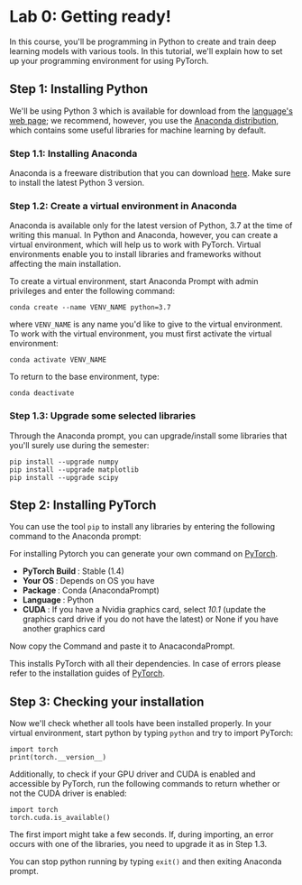 # Lab 0: Getting ready!

In this course, you'll be programming in Python to create and train deep learning models with various tools. In this tutorial, we'll explain how to set up your programming environment for using PyTorch.

## Step 1: Installing Python
We'll be using Python 3 which is available for download from the [language's web page](https://www.python.org/downloads/); we recommend, however, you use the [Anaconda distribution](https://www.anaconda.com/), which contains some useful libraries for machine learning by default.

### Step 1.1: Installing Anaconda
Anaconda is a freeware distribution that you can download [here](https://www.anaconda.com/distribution/). Make sure to install the latest Python 3 version.

### Step 1.2: Create a virtual environment in Anaconda
Anaconda is available only for the latest version of Python, 3.7 at the time of writing this manual. In Python and Anaconda, however, you can create a virtual environment, which will help us to work with PyTorch. Virtual environments enable you to install libraries and frameworks without affecting the main installation.

To create a virtual environment, start Anaconda Prompt with admin privileges and enter the following command:

```conda create --name VENV_NAME python=3.7```

where `VENV_NAME` is any name you'd like to give to the virtual environment. To work with the virtual environment, you must first activate the virtual environment:

```conda activate VENV_NAME```

To return to the base environment, type:

```conda deactivate```

### Step 1.3: Upgrade some selected libraries
Through the Anaconda prompt, you can upgrade/install some libraries that you'll surely use during the semester:

```
pip install --upgrade numpy
pip install --upgrade matplotlib
pip install --upgrade scipy
```

## Step 2: Installing PyTorch
You can use the tool `pip` to install any libraries by entering the following command to the Anaconda prompt:

For installing Pytorch you can generate your own command on [PyTorch](https://pytorch.org/). 
- <b> PyTorch Build </b> : Stable (1.4)
- <b> Your OS </b>: Depends on OS you have
- <b> Package </b>: Conda (AnacondaPrompt)
- <b> Language </b>: Python
- <b> CUDA </b>: If you have a Nvidia graphics card, select <i>10.1</i> (update the graphics card drive if you do not have the latest) or None if you have another graphics card

Now copy the Command and paste it to AnacacondaPrompt.

This installs PyTorch with all their dependencies. In case of errors please refer to the installation guides of [PyTorch](https://pytorch.org/).

## Step 3: Checking your installation
Now we'll check whether all tools have been installed properly. In your virtual environment, start python by typing `python` and try to import PyTorch:

```
import torch
print(torch.__version__)
```

Additionally, to check if your GPU driver and CUDA is enabled and accessible by PyTorch, run the following commands to return whether or not the CUDA driver is enabled:

```
import torch
torch.cuda.is_available()
```

The first import might take a few seconds. If, during importing, an error occurs with one of the libraries, you need to upgrade it as in Step 1.3.

You can stop python running by typing `exit()` and then exiting Anaconda prompt.

